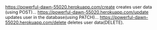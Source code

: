 https://powerful-dawn-55020.herokuapp.com/create creates user data (using POST)...
https://powerful-dawn-55020.herokuapp.com/update updates user in the database(using PATCH)...
https://powerful-dawn-55020.herokuapp.com/delete deletes user data(DELETE).
